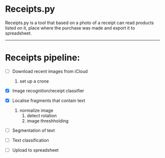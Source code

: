 # Receipts.py

Receipts.py is a tool that based on a photo of a receipt can read products listed on it, place where the purchase was made and export it to spreadsheet.

---------

# Receipts pipeline:

- [ ] Download recent images from iCloud
    1. set up a crone
    
- [x] Image recognition/receipt classifier
- [x] Localise fragments that contain text
    1. normalize image
        1. detect rotation
        1. image threshholding
- [ ] Segmentation of text
- [ ] Text classification

- [ ] Upload to spreadsheet

